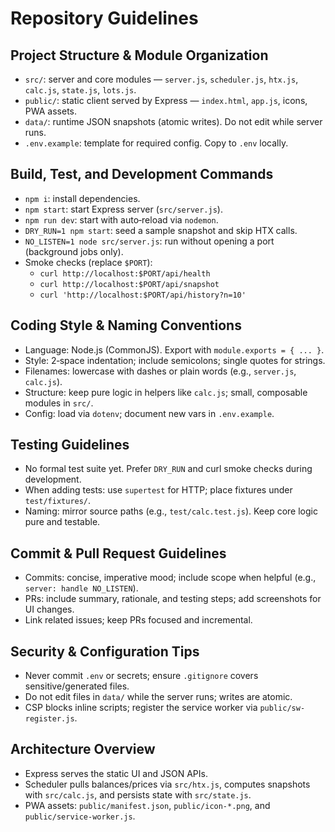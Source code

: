 # Repository Guidelines

## Project Structure & Module Organization
- `src/`: server and core modules — `server.js`, `scheduler.js`, `htx.js`, `calc.js`, `state.js`, `lots.js`.
- `public/`: static client served by Express — `index.html`, `app.js`, icons, PWA assets.
- `data/`: runtime JSON snapshots (atomic writes). Do not edit while server runs.
- `.env.example`: template for required config. Copy to `.env` locally.

## Build, Test, and Development Commands
- `npm i`: install dependencies.
- `npm start`: start Express server (`src/server.js`).
- `npm run dev`: start with auto‑reload via `nodemon`.
- `DRY_RUN=1 npm start`: seed a sample snapshot and skip HTX calls.
- `NO_LISTEN=1 node src/server.js`: run without opening a port (background jobs only).
- Smoke checks (replace `$PORT`):
  - `curl http://localhost:$PORT/api/health`
  - `curl http://localhost:$PORT/api/snapshot`
  - `curl 'http://localhost:$PORT/api/history?n=10'`

## Coding Style & Naming Conventions
- Language: Node.js (CommonJS). Export with `module.exports = { ... }`.
- Style: 2‑space indentation; include semicolons; single quotes for strings.
- Filenames: lowercase with dashes or plain words (e.g., `server.js`, `calc.js`).
- Structure: keep pure logic in helpers like `calc.js`; small, composable modules in `src/`.
- Config: load via `dotenv`; document new vars in `.env.example`.

## Testing Guidelines
- No formal test suite yet. Prefer `DRY_RUN` and curl smoke checks during development.
- When adding tests: use `supertest` for HTTP; place fixtures under `test/fixtures/`.
- Naming: mirror source paths (e.g., `test/calc.test.js`). Keep core logic pure and testable.

## Commit & Pull Request Guidelines
- Commits: concise, imperative mood; include scope when helpful (e.g., `server: handle NO_LISTEN`).
- PRs: include summary, rationale, and testing steps; add screenshots for UI changes.
- Link related issues; keep PRs focused and incremental.

## Security & Configuration Tips
- Never commit `.env` or secrets; ensure `.gitignore` covers sensitive/generated files.
- Do not edit files in `data/` while the server runs; writes are atomic.
- CSP blocks inline scripts; register the service worker via `public/sw-register.js`.

## Architecture Overview
- Express serves the static UI and JSON APIs.
- Scheduler pulls balances/prices via `src/htx.js`, computes snapshots with `src/calc.js`, and persists state with `src/state.js`.
- PWA assets: `public/manifest.json`, `public/icon-*.png`, and `public/service-worker.js`.

